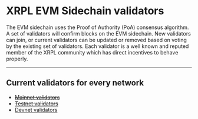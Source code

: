 # XRPL EVM Sidechain validators

The EVM sidechain uses the Proof of Authority (PoA) consensus algorithm. A set of validators will confirm blocks on the EVM sidechain. New validators can join, or current validators can be updated or removed based on voting by the existing set of validators. Each validator is a well known and reputed member of the XRPL community which has direct incentives to behave properly. 

---

## Current validators for every network

- ~~[Mainnet validators](./mainnet.md)~~
- ~~[Testnet validators](./testnet.md)~~
- [Devnet validators](./devnet.md)